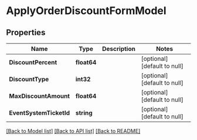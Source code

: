 # ApplyOrderDiscountFormModel

## Properties
Name | Type | Description | Notes
------------ | ------------- | ------------- | -------------
**DiscountPercent** | **float64** |  | [optional] [default to null]
**DiscountType** | **int32** |  | [optional] [default to null]
**MaxDiscountAmount** | **float64** |  | [optional] [default to null]
**EventSystemTicketId** | **string** |  | [optional] [default to null]

[[Back to Model list]](../README.md#documentation-for-models) [[Back to API list]](../README.md#documentation-for-api-endpoints) [[Back to README]](../README.md)


